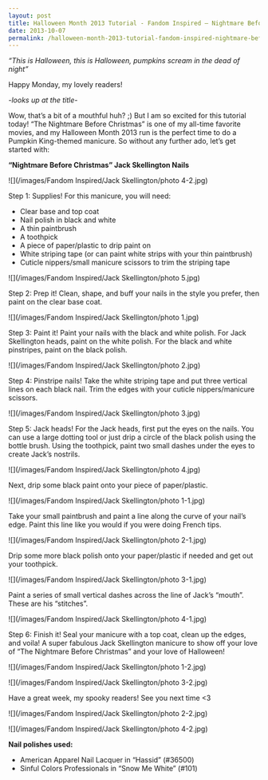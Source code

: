 ```yaml
---
layout: post
title: Halloween Month 2013 Tutorial - Fandom Inspired – Nightmare Before Christmas Jack Skellington
date: 2013-10-07
permalink: /halloween-month-2013-tutorial-fandom-inspired-nightmare-before-christmas-jack-skellington/
---
```


*“This is Halloween, this is Halloween, pumpkins scream in the dead of night”*

Happy Monday, my lovely readers!

*-looks up at the title-*

Wow, that’s a bit of a mouthful huh? ;) But I am so excited for this tutorial today! “The Nightmare Before Christmas” is one of my all-time favorite movies, and my Halloween Month 2013 run is the perfect time to do a Pumpkin King-themed manicure. So without any further ado, let’s get started with:

**“Nightmare Before Christmas” Jack Skellington Nails**

![](/images/Fandom Inspired/Jack Skellington/photo 4-2.jpg)

Step 1: Supplies! For this manicure, you will need:

- Clear base and top coat
- Nail polish in black and white
- A thin paintbrush
- A toothpick
- A piece of paper/plastic to drip paint on
- White striping tape (or can paint white strips with your thin paintbrush)
- Cuticle nippers/small manicure scissors to trim the striping tape

![](/images/Fandom Inspired/Jack Skellington/photo 5.jpg)

Step 2: Prep it! Clean, shape, and buff your nails in the style you prefer, then paint on the clear base coat.

![](/images/Fandom Inspired/Jack Skellington/photo 1.jpg)

Step 3: Paint it! Paint your nails with the black and white polish. For Jack Skellington heads, paint on the white polish. For the black and white pinstripes, paint on the black polish.

![](/images/Fandom Inspired/Jack Skellington/photo 2.jpg)

Step 4: Pinstripe nails! Take the white striping tape and put three vertical lines on each black nail. Trim the edges with your cuticle nippers/manicure scissors.

![](/images/Fandom Inspired/Jack Skellington/photo 3.jpg)

Step 5: Jack heads! For the Jack heads, first put the eyes on the nails. You can use a large dotting tool or just drip a circle of the black polish using the bottle brush. Using the toothpick, paint two small dashes under the eyes to create Jack’s nostrils.

![](/images/Fandom Inspired/Jack Skellington/photo 4.jpg)

Next, drip some black paint onto your piece of paper/plastic.

![](/images/Fandom Inspired/Jack Skellington/photo 1-1.jpg)

Take your small paintbrush and paint a line along the curve of your nail’s edge. Paint this line like you would if you were doing French tips.

![](/images/Fandom Inspired/Jack Skellington/photo 2-1.jpg)

Drip some more black polish onto your paper/plastic if needed and get out your toothpick.

![](/images/Fandom Inspired/Jack Skellington/photo 3-1.jpg)

Paint a series of small vertical dashes across the line of Jack’s “mouth”. These are his “stitches”.

![](/images/Fandom Inspired/Jack Skellington/photo 4-1.jpg)

Step 6: Finish it! Seal your manicure with a top coat, clean up the edges, and voila! A super fabulous Jack Skellington manicure to show off your love of “The Nightmare Before Christmas” and your love of Halloween!

![](/images/Fandom Inspired/Jack Skellington/photo 1-2.jpg)

![](/images/Fandom Inspired/Jack Skellington/photo 3-2.jpg)

Have a great week, my spooky readers! See you next time <3

![](/images/Fandom Inspired/Jack Skellington/photo 2-2.jpg)

![](/images/Fandom Inspired/Jack Skellington/photo 4-2.jpg)

**Nail polishes used:**

- American Apparel Nail Lacquer in “Hassid” (#36500)
- Sinful Colors Professionals in “Snow Me White” (#101)